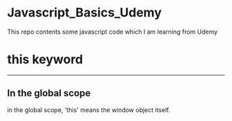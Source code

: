 # Javascript_Basics_Udemy

This repo contents some javascript code which I am learning from Udemy

<h1>this keyword</h1>
<hr>

<h2>In the global scope</h2>
in the global scope, 'this' means the window object itself.
